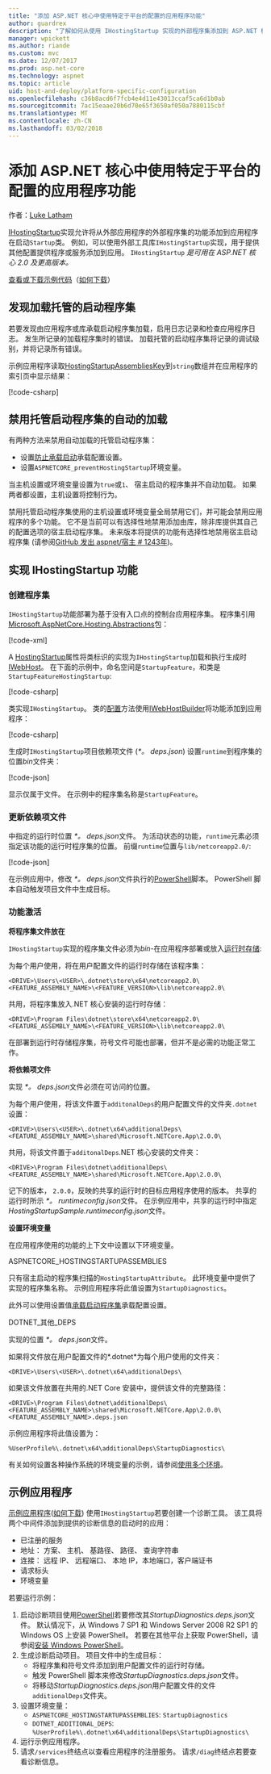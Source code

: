 ```yaml
---
title: "添加 ASP.NET 核心中使用特定于平台的配置的应用程序功能"
author: guardrex
description: "了解如何从使用 IHostingStartup 实现的外部程序集添加到 ASP.NET 核心应用程序的功能。"
manager: wpickett
ms.author: riande
ms.custom: mvc
ms.date: 12/07/2017
ms.prod: asp.net-core
ms.technology: aspnet
ms.topic: article
uid: host-and-deploy/platform-specific-configuration
ms.openlocfilehash: c36b8acd6f7fcb4e4d11e43013ccaf5ca6d1b0ab
ms.sourcegitcommit: 7ac15eaae20b6d70e65f3650af050a7880115cbf
ms.translationtype: MT
ms.contentlocale: zh-CN
ms.lasthandoff: 03/02/2018
---
```

# <a name="add-app-features-using-a-platform-specific-configuration-in-aspnet-core"></a>添加 ASP.NET 核心中使用特定于平台的配置的应用程序功能

作者：[Luke Latham](https://github.com/guardrex)

[IHostingStartup](/dotnet/api/microsoft.aspnetcore.hosting.ihostingstartup)实现允许将从外部应用程序的外部程序集的功能添加到应用程序在启动`Startup`类。 例如，可以使用外部工具库`IHostingStartup`实现，用于提供其他配置提供程序或服务添加到应用。 `IHostingStartup` *是可用在 ASP.NET 核心 2.0 及更高版本。*

[查看或下载示例代码](https://github.com/aspnet/Docs/tree/master/aspnetcore/host-and-deploy/platform-specific-configuration/sample/)（[如何下载](xref:tutorials/index#how-to-download-a-sample)）

## <a name="discover-loaded-hosting-startup-assemblies"></a>发现加载托管的启动程序集

若要发现由应用程序或库承载启动程序集加载，启用日志记录和检查应用程序日志。 发生所记录的加载程序集时的错误。 加载托管的启动程序集将记录的调试级别，并将记录所有错误。

示例应用程序读取[HostingStartupAssembliesKey](/dotnet/api/microsoft.aspnetcore.hosting.webhostdefaults.hostingstartupassemblieskey)到`string`数组并在应用程序的索引页中显示结果：

[!code-csharp[](platform-specific-configuration/sample/HostingStartupSample/Pages/Index.cshtml.cs?name=snippet1&highlight=14-16)]

## <a name="disable-automatic-loading-of-hosting-startup-assemblies"></a>禁用托管启动程序集的自动的加载

有两种方法来禁用自动加载的托管启动程序集：

* 设置[防止承载启动](xref:fundamentals/hosting#prevent-hosting-startup)承载配置设置。
* 设置`ASPNETCORE_preventHostingStartup`环境变量。

当主机设置或环境变量设置为`true`或`1`、 宿主启动的程序集并不自动加载。 如果两者都设置，主机设置将控制行为。

禁用托管启动程序集使用的主机设置或环境变量全局禁用它们，并可能会禁用应用程序的多个功能。 它不是当前可以有选择性地禁用添加由库，除非库提供其自己的配置选项的宿主启动程序集。 未来版本将提供的功能有选择性地禁用宿主启动程序集 (请参阅[GitHub 发出 aspnet/宿主 # 1243年](https://github.com/aspnet/Hosting/pull/1243))。

## <a name="implement-ihostingstartup-features"></a>实现 IHostingStartup 功能

### <a name="create-the-assembly"></a>创建程序集

`IHostingStartup`功能部署为基于没有入口点的控制台应用程序集。 程序集引用[Microsoft.AspNetCore.Hosting.Abstractions](https://www.nuget.org/packages/Microsoft.AspNetCore.Hosting.Abstractions/)包：

[!code-xml[](platform-specific-configuration/snapshot_sample/StartupFeature.csproj)]

A [HostingStartup](/dotnet/api/microsoft.aspnetcore.hosting.hostingstartupattribute)属性将类标识的实现为`IHostingStartup`加载和执行生成时[IWebHost](/dotnet/api/microsoft.aspnetcore.hosting.iwebhost)。 在下面的示例中，命名空间是`StartupFeature`，和类是`StartupFeatureHostingStartup`:

[!code-csharp[](platform-specific-configuration/snapshot_sample/StartupFeature.cs?name=snippet1)]

类实现`IHostingStartup`。 类的[配置](/dotnet/api/microsoft.aspnetcore.hosting.ihostingstartup.configure)方法使用[IWebHostBuilder](/dotnet/api/microsoft.aspnetcore.hosting.iwebhostbuilder)将功能添加到应用程序：

[!code-csharp[](platform-specific-configuration/snapshot_sample/StartupFeature.cs?name=snippet2&highlight=3,5)]

生成时`IHostingStartup`项目依赖项文件 (*\*。 deps.json*) 设置`runtime`到程序集的位置*bin*文件夹：

[!code-json[](platform-specific-configuration/snapshot_sample/StartupFeature1.deps.json?range=2-13&highlight=8)]

显示仅属于文件。 在示例中的程序集名称是`StartupFeature`。

### <a name="update-the-dependencies-file"></a>更新依赖项文件

中指定的运行时位置 *\*。 deps.json*文件。 为活动状态的功能，`runtime`元素必须指定该功能的运行时程序集的位置。 前缀`runtime`位置与`lib/netcoreapp2.0/`:

[!code-json[](platform-specific-configuration/snapshot_sample/StartupFeature2.deps.json?range=2-13&highlight=8)]

在示例应用中，修改 *\*。 deps.json*文件执行的[PowerShell](/powershell/scripting/powershell-scripting)脚本。 PowerShell 脚本自动触发项目文件中生成目标。

### <a name="feature-activation"></a>功能激活

**将程序集文件放在**

`IHostingStartup`实现的程序集文件必须为*bin*-在应用程序部署或放入[运行时存储](/dotnet/core/deploying/runtime-store):

为每个用户使用，将在用户配置文件的运行时存储在该程序集：

```
<DRIVE>\Users\<USER>\.dotnet\store\x64\netcoreapp2.0\<FEATURE_ASSEMBLY_NAME>\<FEATURE_VERSION>\lib\netcoreapp2.0\
```

共用，将程序集放入.NET 核心安装的运行时存储：

```
<DRIVE>\Program Files\dotnet\store\x64\netcoreapp2.0\<FEATURE_ASSEMBLY_NAME>\<FEATURE_VERSION>\lib\netcoreapp2.0\
```

在部署到运行时存储程序集，符号文件可能也部署，但并不是必需的功能正常工作。

**将依赖项文件**

实现 *\*。 deps.json*文件必须在可访问的位置。

为每个用户使用，将该文件置于`additonalDeps`的用户配置文件的文件夹`.dotnet`设置： 

```
<DRIVE>\Users\<USER>\.dotnet\x64\additionalDeps\<FEATURE_ASSEMBLY_NAME>\shared\Microsoft.NETCore.App\2.0.0\
```

共用，将该文件置于`additonalDeps`.NET 核心安装的文件夹：

```
<DRIVE>\Program Files\dotnet\additionalDeps\<FEATURE_ASSEMBLY_NAME>\shared\Microsoft.NETCore.App\2.0.0\
```

记下的版本， `2.0.0`，反映的共享的运行时的目标应用程序使用的版本。 共享的运行时所示 *\*。 runtimeconfig.json*文件。 在示例应用中，共享的运行时中指定*HostingStartupSample.runtimeconfig.json*文件。

**设置环境变量**

在应用程序使用的功能的上下文中设置以下环境变量。

ASPNETCORE\_HOSTINGSTARTUPASSEMBLIES

只有宿主启动的程序集扫描的`HostingStartupAttribute`。 此环境变量中提供了实现的程序集名称。 示例应用程序将此值设置为`StartupDiagnostics`。

此外可以使用设置值[承载启动程序集](xref:fundamentals/hosting#hosting-startup-assemblies)承载配置设置。

DOTNET\_其他\_DEPS

实现的位置 *\*。 deps.json*文件。

如果将文件放在用户配置文件的*.dotnet*为每个用户使用的文件夹：

```
<DRIVE>\Users\<USER>\.dotnet\x64\additionalDeps\
```

如果该文件放置在共用的.NET Core 安装中，提供该文件的完整路径：

```
<DRIVE>\Program Files\dotnet\additionalDeps\<FEATURE_ASSEMBLY_NAME>\shared\Microsoft.NETCore.App\2.0.0\<FEATURE_ASSEMBLY_NAME>.deps.json
```

示例应用程序将此值设置为：

```
%UserProfile%\.dotnet\x64\additionalDeps\StartupDiagnostics\
```

有关如何设置各种操作系统的环境变量的示例，请参阅[使用多个环境](xref:fundamentals/environments)。

## <a name="sample-app"></a>示例应用程序

[示例应用程序](https://github.com/aspnet/Docs/tree/master/aspnetcore/host-and-deploy/platform-specific-configuration/sample/)([如何下载](xref:tutorials/index#how-to-download-a-sample)) 使用`IHostingStartup`若要创建一个诊断工具。 该工具将两个中间件添加到提供的诊断信息的启动时的应用：

* 已注册的服务
* 地址： 方案、 主机、 基路径、 路径、 查询字符串
* 连接： 远程 IP、 远程端口、 本地 IP，本地端口，客户端证书
* 请求标头
* 环境变量

若要运行示例：

1. 启动诊断项目使用[PowerShell](/powershell/scripting/powershell-scripting)若要修改其*StartupDiagnostics.deps.json*文件。 默认情况下，从 Windows 7 SP1 和 Windows Server 2008 R2 SP1 的 Windows OS 上安装 PowerShell。 若要在其他平台上获取 PowerShell，请参阅[安装 Windows PowerShell](/powershell/scripting/setup/installing-windows-powershell)。
2. 生成诊断启动项目。 项目文件中的生成目标：
   * 将程序集和符号文件添加到用户配置文件的运行时存储。
   * 触发 PowerShell 脚本来修改*StartupDiagnostics.deps.json*文件。
   * 将移动*StartupDiagnostics.deps.json*用户配置文件的文件`additionalDeps`文件夹。
3. 设置环境变量：
    * `ASPNETCORE_HOSTINGSTARTUPASSEMBLIES`: `StartupDiagnostics`
    * `DOTNET_ADDITIONAL_DEPS`: `%UserProfile%\.dotnet\x64\additionalDeps\StartupDiagnostics\`
4. 运行示例应用程序。
5. 请求`/services`终结点以查看应用程序的注册服务。 请求`/diag`终结点若要查看诊断信息。
